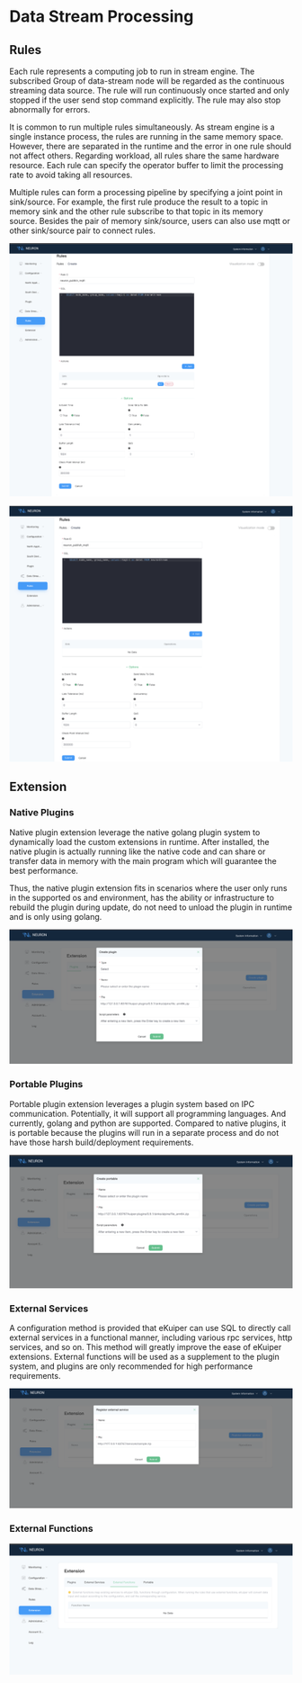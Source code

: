 # Data Stream Processing

## Rules

Each rule represents a computing job to run in stream engine. The subscribed Group of data-stream node will be regarded as the continuous streaming data source. The rule will run continuously once started and only stopped if the user send stop command explicitly. The rule may also stop abnormally for errors.

It is common to run multiple rules simultaneously. As stream engine is a single instance process, the rules are running in the same memory space. However, there are separated in the runtime and the error in one rule should not affect others. Regarding workload, all rules share the same hardware resource. Each rule can specify the operator buffer to limit the processing rate to avoid taking all resources.

Multiple rules can form a processing pipeline by specifying a joint point in sink/source. For example, the first rule produce the result to a topic in memory sink and the other rule subscribe to that topic in its memory source. Besides the pair of memory sink/source, users can also use mqtt or other sink/source pair to connect rules.

![data-stream-rules](./assets/data-stream-rules.png)

![data-stream-rules-add-action](./assets/data-stream-rules-add-action.png)

## Extension

### Native Plugins

Native plugin extension leverage the native golang plugin system to dynamically load the custom extensions in runtime. After installed, the native plugin is actually running like the native code and can share or transfer data in memory with the main program which will guarantee the best performance.

Thus, the native plugin extension fits in scenarios where the user only runs in the supported os and environment, has the ability or infrastructure to rebuild the plugin during update, do not need to unload the plugin in runtime and is only using golang.

![data-stream-create-plugin](./assets/data-stream-create-plugin.png)

### Portable Plugins

Portable plugin extension leverages a plugin system based on IPC communication. Potentially, it will support all programming languages. And currently, golang and python are supported. Compared to native plugins, it is portable because the plugins will run in a separate process and do not have those harsh build/deployment requirements.

![data-stream-create-portable](./assets/data-stream-create-portable.png)

### External Services

A configuration method is provided that eKuiper can use SQL to directly call external services in a functional manner, including various rpc services, http services, and so on. This method will greatly improve the ease of eKuiper extensions. External functions will be used as a supplement to the plugin system, and plugins are only recommended for high performance requirements.

![data-stream-external-service](./assets/data-stream-external-service.png)

### External Functions

![data-stream-external-functions](./assets/data-stream-external-functions.png)
